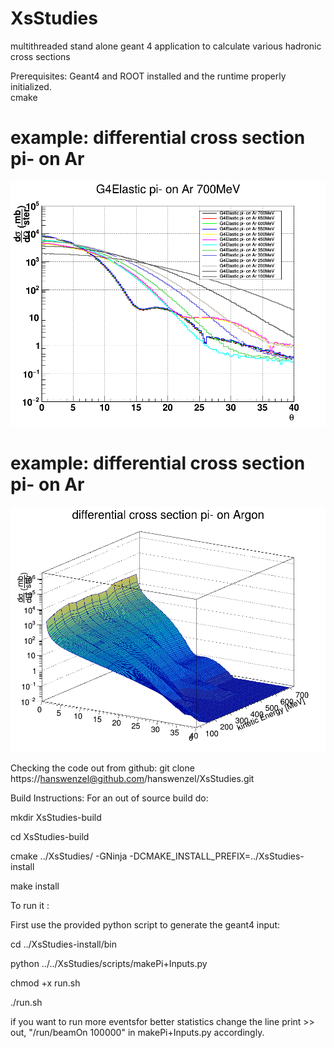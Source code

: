 # XsStudies
multithreaded stand alone geant 4 application to calculate various hadronic cross sections 


Prerequisites: Geant4 and ROOT installed and the runtime properly initialized.  
cmake

# example: differential cross section pi- on Ar 
![differential cross section](https://github.com/hanswenzel/XsStudies/blob/master/data/G4Elasticpi-onAr.png)
# example: differential cross section pi- on Ar 
![differential cross section](https://github.com/hanswenzel/XsStudies/blob/master/data/G4Elasticpi-onAr3D.png)


Checking the code out from github:
git clone https://hanswenzel@github.com/hanswenzel/XsStudies.git

Build Instructions:
For an out of source build do:

mkdir XsStudies-build

cd XsStudies-build

cmake ../XsStudies/ -GNinja -DCMAKE_INSTALL_PREFIX=../XsStudies-install

make install

To run it :

First use the provided python script to generate the geant4 input:

cd ../XsStudies-install/bin

python ../../XsStudies/scripts/makePi+Inputs.py

chmod +x run.sh

./run.sh

if you want to run more eventsfor better statistics  change the line 
print >> out, "/run/beamOn 100000" 
in makePi+Inputs.py accordingly.


